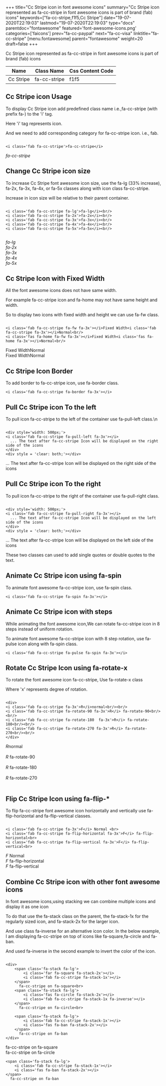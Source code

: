 +++
title="Cc Stripe icon in font awesome icons"
summary="Cc Stripe icon represented as fa-cc-stripe in font awesome icons is part of brand (fab) icons"
keywords=["fa-cc-stripe,f1f5,Cc Stripe"]
date="19-07-2020T22:19:03"
lastmod="19-07-2020T22:19:03"
type="docs"
parentdoc="fontawesome"
featured='font-awesome-icons.png'
categories=['faicons']
prev="fa-cc-paypal"
next="fa-cc-visa"
linktitle="fa-cc-stripe"
[menu.fontawesome]
parent="fontawesome"
weight=20
draft=false
+++


Cc Stripe icon represented as fa-cc-stripe in font awesome icons is part of brand (fab) icons

<div class='table-responsive'><table class='table'><thead><tr><th>Name</th><th>Class Name</th><th>Css Content Code</th></tr></thead><tbody><tr><td>Cc Stripe</td><td>fa-cc-stripe</td><td>f1f5</td></tr></tbody></table></div>



## Cc Stripe icon Usage

To display Cc Stripe icon add predefined class name i.e.,fa-cc-stripe (with prefix fa-) to the 'i' tag.

Here 'i' tag represents icon.

And we need to add corresponding category for fa-cc-stripe icon. i.e., fab.


```

<i class='fab fa-cc-stripe'>fa-cc-stripe</i>
```

<i class='fab fa-cc-stripe'>fa-cc-stripe</i>




## Change Cc Stripe icon size
To increase Cc Stripe font awesome icon size, use the fa-lg (33% increase), fa-2x, fa-3x, fa-4x, or fa-5x classes along with icon class fa-cc-stripe.

Increase in icon size will be relative to their parent container. 

```

<i class='fab fa-cc-stripe fa-lg'>fa-lg</i><br/>
<i class='fab fa-cc-stripe fa-2x'>fa-2x</i><br/>
<i class='fab fa-cc-stripe fa-3x'>fa-3x</i><br/>
<i class='fab fa-cc-stripe fa-4x'>fa-4x</i><br/>
<i class='fab fa-cc-stripe fa-5x'>fa-5x</i><br/>
            
```

<i class='fab fa-cc-stripe fa-lg'>fa-lg</i><br/>
<i class='fab fa-cc-stripe fa-2x'>fa-2x</i><br/>
<i class='fab fa-cc-stripe fa-3x'>fa-3x</i><br/>
<i class='fab fa-cc-stripe fa-4x'>fa-4x</i><br/>
<i class='fab fa-cc-stripe fa-5x'>fa-5x</i><br/>
            



## Cc Stripe Icon with Fixed Width 

All the font awesome icons does not have same width.

For example fa-cc-stripe icon and fa-home may not have same height and width.

So to display two icons with fixed width and height we can use fa-fw class.


```

<i class='fab fa-cc-stripe fa-fw fa-3x'></i>Fixed Width<i class='fab fa-cc-stripe fa-3x'></i>Normal<br/>
<i class='fas fa-home fa-fw fa-3x'></i>Fixed Width<i class='fas fa-home fa-3x'></i>Normal<br/>
```

<i class='fab fa-cc-stripe fa-fw fa-3x'></i>Fixed Width<i class='fab fa-cc-stripe fa-3x'></i>Normal<br/>
<i class='fas fa-home fa-fw fa-3x'></i>Fixed Width<i class='fas fa-home fa-3x'></i>Normal<br/>



## Cc Stripe Icon Border 

To add border to fa-cc-stripe icon, use fa-border class.


```
<i class='fab fa-cc-stripe fa-border fa-3x'></i>

```
<i class='fab fa-cc-stripe fa-border fa-3x'></i>





## Pull Cc Stripe icon To the left

To pull icon fa-cc-stripe to the left of the container use fa-pull-left class.\n

```

<div style='width: 500px;'>
<i class='fab fa-cc-stripe fa-pull-left fa-3x'></i>
  ... The text after fa-cc-stripe Icon will be displayed on the right side of the icons
</div>
<div style = 'clear: both;'></div>
```

<div style='width: 500px;'>
<i class='fab fa-cc-stripe fa-pull-left fa-3x'></i>
  ... The text after fa-cc-stripe Icon will be displayed on the right side of the icons
</div>
<div style = 'clear: both;'></div>




## Pull Cc Stripe icon To the right
To pull icon fa-cc-stripe to the right of the container use fa-pull-right class.

```

<div style='width: 500px;'>
<i class='fab fa-cc-stripe fa-pull-right fa-3x'></i>
  ... The text after fa-cc-stripe Icon will be displayed on the left side of the icons
</div>
<div style = 'clear: both;'></div>
```

<div style='width: 500px;'>
<i class='fab fa-cc-stripe fa-pull-right fa-3x'></i>
  ... The text after fa-cc-stripe Icon will be displayed on the left side of the icons
</div>
<div style = 'clear: both;'></div>

These two classes can used to add single quotes or double quotes to the text.


## Animate Cc Stripe icon using fa-spin
To animate font awesome fa-cc-stripe icon, use fa-spin class.

```
<i class='fab fa-cc-stripe fa-spin fa-3x'></i>
```
<i class='fab fa-cc-stripe fa-spin fa-3x'></i>




## Animate Cc Stripe icon with steps
While animating the font awesome icon,We can rotate fa-cc-stripe icon in 8 steps instead of uniform rotation.

To animate font awesome fa-cc-stripe icon with 8 step rotation, use fa-pulse icon along with fa-spin class.


```
<i class='fab fa-cc-stripe fa-pulse fa-spin fa-3x'></i>

```
<i class='fab fa-cc-stripe fa-pulse fa-spin fa-3x'></i>





## Rotate Cc Stripe Icon using fa-rotate-x
To rotate the font awesome icon fa-cc-stripe, Use fa-rotate-x class

Where 'x' represents degree of rotation.


```

<div>
<i class='fab fa-cc-stripe fa-3x'>R</i>normal<br/><br/>
<i class='fab fa-cc-stripe fa-rotate-90 fa-3x'>R</i> fa-rotate-90<br/><br/> 
<i class='fab fa-cc-stripe fa-rotate-180  fa-3x'>R</i> fa-rotate-180<br/><br/> 
<i class='fab fa-cc-stripe fa-rotate-270 fa-3x'>R</i> fa-rotate-270<br/><br/>
</div>
```

<div>
<i class='fab fa-cc-stripe fa-3x'>R</i>normal<br/><br/>
<i class='fab fa-cc-stripe fa-rotate-90 fa-3x'>R</i> fa-rotate-90<br/><br/> 
<i class='fab fa-cc-stripe fa-rotate-180  fa-3x'>R</i> fa-rotate-180<br/><br/> 
<i class='fab fa-cc-stripe fa-rotate-270 fa-3x'>R</i> fa-rotate-270<br/><br/>
</div>




## Flip Cc Stripe Icon using fa-flip-*
To flip fa-cc-stripe font awesome icon horizontally and vertically use fa-flip-horizontal and fa-flip-vertical classes. 

```

<i class='fab fa-cc-stripe fa-3x'>F</i> Normal <br>
<i class='fab fa-cc-stripe fa-flip-horizontal fa-3x'>F</i> fa-flip-horizontal<br>
<i class='fab fa-cc-stripe fa-flip-vertical fa-3x'>F</i> fa-flip-vertical<br>
```

<i class='fab fa-cc-stripe fa-3x'>F</i> Normal <br>
<i class='fab fa-cc-stripe fa-flip-horizontal fa-3x'>F</i> fa-flip-horizontal<br>
<i class='fab fa-cc-stripe fa-flip-vertical fa-3x'>F</i> fa-flip-vertical<br>




## Combine Cc Stripe icon with other font awesome icons
In font awesome icons,using stacking we can combine multiple icons and display it as one icon 

To do that use the fa-stack class on the parent, the fa-stack-1x for the regularly sized icon, and fa-stack-2x for the larger icon.

And use class fa-inverse for an alternative icon color. 
In the below example, I am displaying fa-cc-stripe on top of icons like fa-square,fa-circle and fa-ban.

And used fa-inverse in the second example to invert the color of the icon.

```

<div>
    <span class='fa-stack fa-lg'>
        <i class='far fa-square fa-stack-2x'></i>
        <i class='fab fa-cc-stripe fa-stack-1x'></i>
    </span>
      fa-cc-stripe on fa-square<br>
    <span class='fa-stack fa-lg'>
        <i class='fas fa-circle fa-stack-2x'></i>
        <i class='fab fa-cc-stripe fa-stack-1x fa-inverse'></i>
    </span>
      fa-cc-stripe on fa-circle<br>

    <span class='fa-stack fa-lg'>
        <i class='fab fa-cc-stripe fa-stack-1x'></i>
        <i class='fas fa-ban fa-stack-2x'></i>
    </span>
      fa-cc-stripe on fa-ban
</div>
```

<div>
    <span class='fa-stack fa-lg'>
        <i class='far fa-square fa-stack-2x'></i>
        <i class='fab fa-cc-stripe fa-stack-1x'></i>
    </span>
      fa-cc-stripe on fa-square<br>
    <span class='fa-stack fa-lg'>
        <i class='fas fa-circle fa-stack-2x'></i>
        <i class='fab fa-cc-stripe fa-stack-1x fa-inverse'></i>
    </span>
      fa-cc-stripe on fa-circle<br>

    <span class='fa-stack fa-lg'>
        <i class='fab fa-cc-stripe fa-stack-1x'></i>
        <i class='fas fa-ban fa-stack-2x'></i>
    </span>
      fa-cc-stripe on fa-ban
</div>






